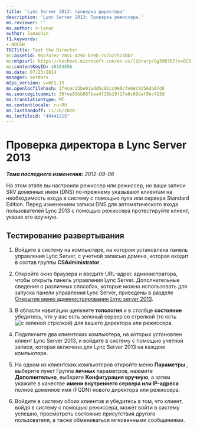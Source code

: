 ```yaml
---
title: 'Lync Server 2013: проверка директора'
description: 'Lync Server 2013: Проверка режиссера.'
ms.reviewer: ''
ms.author: v-lanac
author: lanachin
f1.keywords:
- NOCSH
TOCTitle: Test the Director
ms:assetid: 9627a7e2-28cc-429c-b79b-7c7a27573bb7
ms:mtpsurl: https://technet.microsoft.com/en-us/library/Gg398767(v=OCS.15)
ms:contentKeyID: 48184856
ms.date: 07/23/2014
manager: serdars
mtps_version: v=OCS.15
ms.openlocfilehash: 3f4cec23be01add5c02cc960cfe68c9256da07d8
ms.sourcegitcommit: 36fee89bb887bea4f18b19f17a8c69daf5bc423d
ms.translationtype: MT
ms.contentlocale: ru-RU
ms.lasthandoff: 11/26/2020
ms.locfileid: "49441215"
---
```

# <a name="test-the-director-in-lync-server-2013"></a>Проверка директора в Lync Server 2013

<div data-xmlns="http://www.w3.org/1999/xhtml">

<div class="topic" data-xmlns="http://www.w3.org/1999/xhtml" data-msxsl="urn:schemas-microsoft-com:xslt" data-cs="https://msdn.microsoft.com/">

<div data-asp="https://msdn2.microsoft.com/asp">



</div>

<div id="mainSection">

<div id="mainBody">

<span> </span>

_**Тема последнего изменения:** 2012-09-08_

На этом этапе вы настроили режиссер или режиссер, но ваши записи SRV доменных имен (DNS) по-прежнему указывают клиентам на необходимость входа в систему с помощью пула или сервера Standard Edition. Перед изменением записи DNS для автоматического входа пользователей Lync 2013 с помощью режиссера протестируйте клиент, указав его вручную.

<div>

## <a name="to-test-the-deployment"></a>Тестирование развертывания

1.  Войдите в систему на компьютере, на котором установлена панель управления Lync Server, с учетной записью домена, которая входит в состав группы **CSAdministrator** .

2.  Откройте окно браузера и введите URL-адрес администратора, чтобы открыть панель управления Lync Server. Дополнительные сведения о различных способах, которые можно использовать для запуска панели управления Lync Server, приведены в разделе [Открытие меню администрирования Lync server 2013](lync-server-2013-open-lync-server-administrative-tools.md).

3.  В области навигации щелкните **топология** и в столбце **состояние** убедитесь, что у вас есть зеленый сервер со стрелкой (то есть ![с зеленой стрелкой](images/Gg398767.2263cdb7-7e60-457a-a528-a3a082bd051b(OCS.15).jpg "Значок сервера с зеленой стрелкой")) для вашего директора или режиссера.

4.  Подключите два клиентских компьютера, на которых установлен клиент Lync Server 2013, и войдите в систему с помощью учетной записи, которая включена для Lync Server 2013 на каждом компьютере.

5.  На одном из клиентских компьютеров откройте меню **Параметры** , выберите пункт Группа **личных** параметров, нажмите **Дополнительно**, выберите **Конфигурация вручную**, а затем укажите в качестве **имени внутреннего сервера или IP-адреса** полное доменное имя (FQDN) нового директора или режиссера.

6.  Войдите в систему обоих клиентов и убедитесь в том, что клиент, войдя в систему с помощью режиссера, может войти в систему успешно, просмотреть состояние присутствия другого пользователя, а также обмениваться мгновенными сообщениями.

</div>

</div>

<span> </span>

</div>

</div>

</div>

